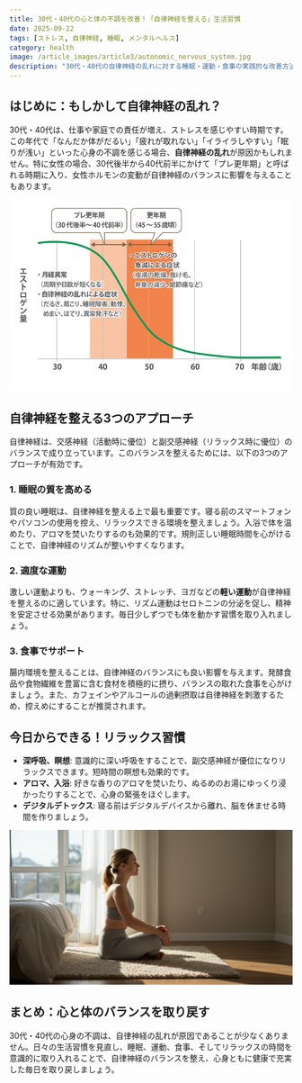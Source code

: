```yaml
---
title: 30代・40代の心と体の不調を改善！「自律神経を整える」生活習慣
date: 2025-09-22
tags: [ストレス, 自律神経, 睡眠, メンタルヘルス]
category: health
image: /article_images/article3/autonomic_nervous_system.jpg
description: "30代・40代の自律神経の乱れに対する睡眠・運動・食事の実践的な改善方法とリラックス習慣を紹介します。"
---
```


## はじめに：もしかして自律神経の乱れ？

30代・40代は、仕事や家庭での責任が増え、ストレスを感じやすい時期です。この年代で「なんだか体がだるい」「疲れが取れない」「イライラしやすい」「眠りが浅い」といった心身の不調を感じる場合、**自律神経の乱れ**が原因かもしれません。特に女性の場合、30代後半から40代前半にかけて「プレ更年期」と呼ばれる時期に入り、女性ホルモンの変動が自律神経のバランスに影響を与えることもあります。

![プレ更年期のイメージ](/article_images/health/pre_menopause.jpg)

## 自律神経を整える3つのアプローチ

自律神経は、交感神経（活動時に優位）と副交感神経（リラックス時に優位）のバランスで成り立っています。このバランスを整えるためには、以下の3つのアプローチが有効です。

### 1. 睡眠の質を高める

質の良い睡眠は、自律神経を整える上で最も重要です。寝る前のスマートフォンやパソコンの使用を控え、リラックスできる環境を整えましょう。入浴で体を温めたり、アロマを焚いたりするのも効果的です。規則正しい睡眠時間を心がけることで、自律神経のリズムが整いやすくなります。

### 2. 適度な運動

激しい運動よりも、ウォーキング、ストレッチ、ヨガなどの**軽い運動**が自律神経を整えるのに適しています。特に、リズム運動はセロトニンの分泌を促し、精神を安定させる効果があります。毎日少しずつでも体を動かす習慣を取り入れましょう。

### 3. 食事でサポート

腸内環境を整えることは、自律神経のバランスにも良い影響を与えます。発酵食品や食物繊維を豊富に含む食材を積極的に摂り、バランスの取れた食事を心がけましょう。また、カフェインやアルコールの過剰摂取は自律神経を刺激するため、控えめにすることが推奨されます。

## 今日からできる！リラックス習慣

* **深呼吸、瞑想**: 意識的に深い呼吸をすることで、副交感神経が優位になりリラックスできます。短時間の瞑想も効果的です。
* **アロマ、入浴**: 好きな香りのアロマを焚いたり、ぬるめのお湯にゆっくり浸かったりすることで、心身の緊張をほぐします。
* **デジタルデトックス**: 寝る前はデジタルデバイスから離れ、脳を休ませる時間を作りましょう。

![瞑想のイメージ](/article_images/health/meditation.png)

## まとめ：心と体のバランスを取り戻す

30代・40代の心身の不調は、自律神経の乱れが原因であることが少なくありません。日々の生活習慣を見直し、睡眠、運動、食事、そしてリラックスの時間を意識的に取り入れることで、自律神経のバランスを整え、心身ともに健康で充実した毎日を取り戻しましょう。
